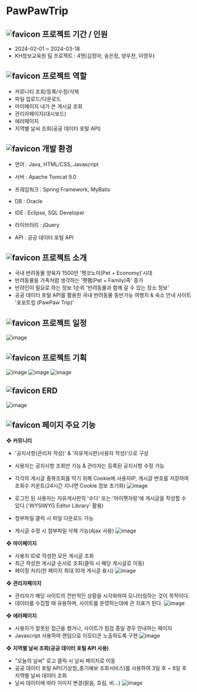 # PawPawTrip

## ![favicon](https://github.com/ywlee202303/myProject/assets/127309120/10cc07bb-af91-4ea3-89f4-5dada1cfb377) 프로젝트 기간 / 인원
- 2024-02-01 ~ 2024-03-18
- KH정보교육원 팀 프로젝트 : 4명(김정아, 송은정, 양우찬, 이영우)


## ![favicon](https://github.com/ywlee202303/myProject/assets/127309120/10cc07bb-af91-4ea3-89f4-5dada1cfb377) 프로젝트 역할
- 커뮤니티 조회/등록/수정/삭제
- 파일 업로드/다운로드
- 마이페이지 내가 쓴 게시글 조회
- 관리자페이지(대시보드)
- 에러페이지
- 지역별 날씨 조회(공공 데이터 포털 API)


## ![favicon](https://github.com/ywlee202303/myProject/assets/127309120/88dc293a-8dc5-4f9a-9c5a-2cf12bd5a117) 개발 환경
* 언어 : Java, HTML/CSS, Javascript

* 서버 : Apache Tomcat 9.0

* 프레임워크 : Spring Framework, MyBatis

* DB : Oracle

* IDE : Eclipse, SQL Developer

* 라이브러리 : jQuery

* API : 공공 데이터 포털 API


## ![favicon](https://github.com/ywlee202303/myProject/assets/127309120/88dc293a-8dc5-4f9a-9c5a-2cf12bd5a117) 프로젝트 소개
- 국내 반려동물 양육자 1500만 '펫코노미(Pet + Economy)'시대
- 반려동물을 가족처럼 생각하는  '펫팸(Pet + Family)족' 증가
- 반려인이 필요로 하는 정보 1순위 '반려동물과 함께 갈 수 있는 장소 정보'
- 공공 데이터 포털 API를 활용한 국내 반려동물 동반가능 여행지 & 숙소 안내 사이트 '포포트립 (PawPaw Trip)'


## ![favicon](https://github.com/ywlee202303/myProject/assets/127309120/17d5f570-6030-4339-beec-e7b9a965fc88) 프로젝트 일정
![image](https://github.com/ywlee202303/myProject/assets/127309120/a699a539-3ef2-41ca-8cc4-d2649515d32d)


## ![favicon](https://github.com/ywlee202303/myProject/assets/127309120/88dc293a-8dc5-4f9a-9c5a-2cf12bd5a117) 프로젝트 기획
![image](https://github.com/ywlee202303/myProject/assets/127309120/61946380-2dd0-441a-b841-1df5dac12791)
![image](https://github.com/ywlee202303/myProject/assets/127309120/14e7706a-47b3-417d-8925-eb2442bbe134)
![image](https://github.com/ywlee202303/myProject/assets/127309120/463fbe59-1596-41fb-8631-c413070c7c16)


## ![favicon](https://github.com/ywlee202303/myProject/assets/127309120/88dc293a-8dc5-4f9a-9c5a-2cf12bd5a117) ERD
![image](https://github.com/ywlee202303/myProject/assets/127309120/9490a287-7891-4b8c-9caa-bcd55a5d1d0b)


## ![favicon](https://github.com/ywlee202303/myProject/assets/127309120/88dc293a-8dc5-4f9a-9c5a-2cf12bd5a117) 페이지 주요 기능
**❖ 커뮤니티**

- '공지사항(관리자 작성)' & '자유게시판(사용자 작성)'으로 구성
- 사용자는 공지사항 조회만 가능 & 관리자는 등록된 공지사항 수정 가능
- 각각의 게시글 중복조회를 막기 위해 Cookie에 사용자IP, 게시글 번호를 저장하여 조회수 카운트(24시간 지나면 Cookie 정보 초기화)
![image](https://github.com/ywlee202303/myProject/assets/127309120/9645c4cf-ab3b-4887-babc-0bc1c83d2817)

- 로그인 된 사용자는 자유게시판의 '수다' 또는 '마이펫자랑'에 게시글을 작성할 수 있다.('WYSIWYG Editor Library' 활용)
- 첨부파일 클릭 시 파일 다운로드 가능
- 게시글 수정 시 첨부파일 삭제 가능(Ajax 사용)
![image](https://github.com/ywlee202303/myProject/assets/127309120/c2f0a6bf-2d17-4d79-a75b-0335781329e0)

**❖ 마이페이지**

- 사용자 ID로 작성한 모든 게시글 조회
- 최근 작성한 게시글 순서로 조회(클릭 시 해당 게시글로 이동)
- 페이징 처리(한 페이지 최대 10개 게시글 표시)
![image](https://github.com/ywlee202303/myProject/assets/127309120/d2bd5cf4-1979-49fb-8c56-842bf61986bb)

**❖ 관리자페이지**

- 관리자가 해당 사이트의 전반적인 상황을 시각화하여 모니터링하는 것이 목적이다.
- 데이터를 수집할 때 유용하며, 사이트를 운영하는데에 큰 지표가 된다.
![image](https://github.com/ywlee202303/myProject/assets/127309120/d36f8ad7-73c5-430b-a151-c4b7272c26b9)

**❖ 에러페이지**

- 사용자가 잘못된 접근을 했거나, 사이트가 점검 중일 경우 안내하는 페이지
- Javascript 사용하여 랜덤으로 이모티콘 노출하도록 구현
![image](https://github.com/ywlee202303/myProject/assets/127309120/179e3f88-09cd-4ea5-b0e1-6c5ac769fa4b)

**❖ 지역별 날씨 조회(공공 데이터 포털 API 사용)**

- "오늘의 날씨" 로고 클릭 시 날씨 페이지로 이동
- 공공 데이터 포털 API(기상청_중기예보 조회서비스)를 사용하여 3일 후 ~ 8일 후 지역별 날씨 데이터 조회
- 날씨 데이터에 따라 이미지 변경(맑음, 흐림, 비...)
![image](https://github.com/ywlee202303/myProject/assets/127309120/4e68c1a3-71d0-4e40-9adc-16c6ebc16b53)


